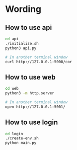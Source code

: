 # Wording

## How to use api
```bash
cd api
./initialize.sh
python3 api.py 

# In another terminal window
curl http://127.0.0.1:5000/cor
```

## How to use web
```bash
cd web
python3 -m http.server

# In another terminal window
open http://127.0.0.1:5001/
```

## How to use login
```bash
cd login
./create-env.sh
python main.py
```


